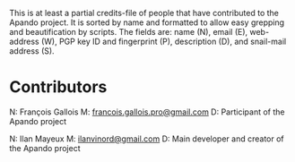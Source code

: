 This is at least a partial credits-file of people that have contributed to the
Apando project.  It is sorted by name and formatted to allow easy grepping and
beautification by scripts.  The fields are: name (N), email (E), web-address
(W), PGP key ID and fingerprint (P), description (D), and snail-mail address
(S).

# Contributors

N: François Gallois
M: francois.gallois.pro@gmail.com
D: Participant of the Apando project

N: Ilan Mayeux
M: ilanvinord@gmail.com
D: Main developer and creator of the Apando project
